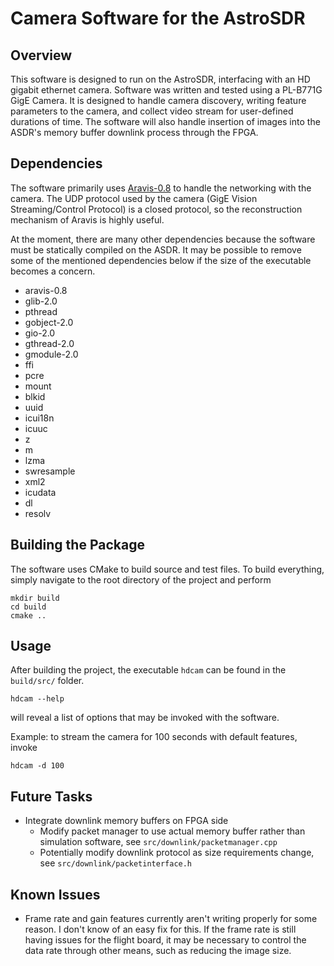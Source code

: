 # Camera Software for the AstroSDR

## Overview
This software is designed to run on the AstroSDR, interfacing with an HD gigabit ethernet camera. Software was written and tested using a PL-B771G GigE Camera. It is designed to handle camera discovery, writing feature parameters to the camera, and collect video stream for user-defined durations of time. The software will also handle insertion of images into the ASDR's memory buffer downlink process through the FPGA.

## Dependencies
The software primarily uses [Aravis-0.8](https://github.com/AravisProject/aravis) to handle the networking with the camera. The UDP protocol used by the camera (GigE Vision Streaming/Control Protocol) is a closed protocol, so the reconstruction mechanism of Aravis is highly useful.

At the moment, there are many other dependencies because the software must be statically compiled on the ASDR. It may be possible to remove some of the mentioned dependencies below if the size of the executable becomes a concern.

* aravis-0.8
* glib-2.0
* pthread
* gobject-2.0 
* gio-2.0 
* gthread-2.0 
* gmodule-2.0
* ffi 
* pcre 
* mount 
* blkid 
* uuid
* icui18n 
* icuuc 
* z 
* m
* lzma 
* swresample 
* xml2 
* icudata 
* dl 
* resolv

## Building the Package
The software uses CMake to build source and test files. To build everything, simply navigate to the root directory of the project and perform

```
mkdir build
cd build
cmake ..
```

## Usage
After building the project, the executable `hdcam` can be found in the `build/src/` folder. 

```
hdcam --help

```
will reveal a list of options that may be invoked with the software.

Example: to stream the camera for 100 seconds with default features, invoke
```
hdcam -d 100

```

## Future Tasks
* Integrate downlink memory buffers on FPGA side
   * Modify packet manager to use actual memory buffer rather than simulation software, see `src/downlink/packetmanager.cpp`
   * Potentially modify downlink protocol as size requirements change, see `src/downlink/packetinterface.h`

## Known Issues
* Frame rate and gain features currently aren't writing properly for some reason. I don't know of an easy fix for this. If the frame rate is still having issues for the flight board, it may be necessary to control the data rate through other means, such as reducing the image size.

